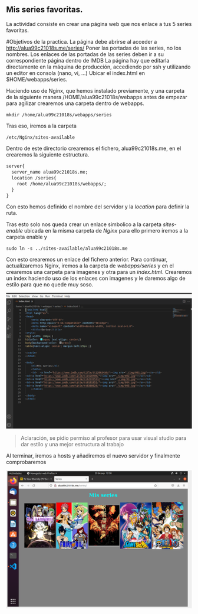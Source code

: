 ## Mis series favoritas.

La actividad consiste en crear una página web que nos enlace a tus 5 series favoritas.

#Objetivos de la practica.
La página debe abrirse al acceder a http://alua99c21018s.me/series/
Poner las portadas de las series, no los nombres.
Los enlaces de las portadas de las series deben ir a su correspondiente página dentro de IMDB
La página hay que editarla directamente en la máquina de producción, accediendo por ssh y utilizando un editor en consola (nano, vi, ...)
Ubicar el index.html en $HOME/webapps/series.

Haciendo uso de Nginx, que hemos instalado previamente, y una carpeta de la siguiente manera /HOME/alua99c21018s/webapps
antes de empezar para agilizar crearemos una carpeta dentro de webapps.
~~~
mkdir /home/alua99c21018s/webapps/series
~~~

Tras eso, iremos a la carpeta
~~~
/etc/Nginx/sites-available
~~~
Dentro de este directorio crearemos el fichero, alua99c21018s.me, en el crearemos la siguiente estructura.

~~~
server{
  server_name alua99c21018s.me;
  location /series{
    root /home/alua99c21018s/webapps/;
  }
}
~~~
Con esto hemos definido el nombre del servidor y la *location* para definir la ruta.

Tras esto solo nos queda crear un enlace simbolico a la carpeta *sites-enable* ubicada en la misma carpeta de *Nginx*
para ello primero iremos a la carpeta enable y
~~~
sudo ln -s ../sites-available/alua99c21018s.me
~~~
Con esto crearemos un enlace del fichero anterior.
Para continuar, actualizaremos Nginx, iremos a la carpeta de *webapps/series* y en el crearemos una carpeta para imagenes y otra para un *index.html*.
Crearemos un index haciendo uso de los enlaces con imagenes y le daremos algo de estilo para que no quede muy soso.

![foto 1](./img/1.PNG)

> Aclaración, se pidio permiso al profesor para usar visual studio para dar estilo y una mejor estructura al trabajo

Al terminar, iremos a hosts y añadiremos el nuevo servidor y finalmente comprobaremos

![foto 2](./img/2.png)
